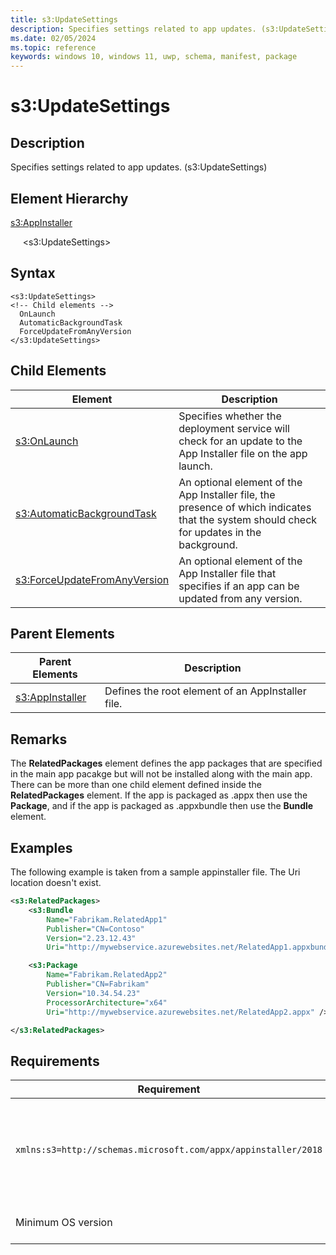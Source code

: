 ```yaml
---
title: s3:UpdateSettings
description: Specifies settings related to app updates. (s3:UpdateSettings)
ms.date: 02/05/2024
ms.topic: reference
keywords: windows 10, windows 11, uwp, schema, manifest, package 
---
```


# s3:UpdateSettings

## Description

Specifies settings related to app updates. (s3:UpdateSettings)

## Element Hierarchy

[s3:AppInstaller](element-s3-appinstaller.md)

&nbsp;&nbsp;&nbsp;&nbsp; &lt;s3:UpdateSettings&gt;

## Syntax
```syntax
<s3:UpdateSettings>
<!-- Child elements -->
  OnLaunch
  AutomaticBackgroundTask
  ForceUpdateFromAnyVersion
</s3:UpdateSettings>
```

## Child Elements

| Element | Description |
| -----------| -------------|
| [s3:OnLaunch](element-s3-onlaunch.md) | Specifies whether the deployment service will check for an update to the App Installer file on the app launch. |
| [s3:AutomaticBackgroundTask](element-s3-automaticbackgroundtask.md) | An optional element of the App Installer file, the presence of which indicates that the system should check for updates in the background. |
| [s3:ForceUpdateFromAnyVersion](element-s3-forceupdatefromanyversion.md) | An optional element of the App Installer file that specifies if an app can be updated from any version. |

## Parent Elements

| Parent Elements | Description |
|-----------------|-------------|
| [s3:AppInstaller](element-s3-optionalpackages.md) | Defines the root element of an AppInstaller file. |

## Remarks

The **RelatedPackages** element defines the app packages that are specified in the main app pacakge but will not be installed along with the main app. There can be more than one child element defined inside the **RelatedPackages** element. If the app is packaged as .appx then use the **Package**, and if the app is packaged as .appxbundle then use the **Bundle** element.

## Examples

The following example is taken from a sample appinstaller file. The Uri location doesn't exist. 

```xml
<s3:RelatedPackages>
    <s3:Bundle
        Name="Fabrikam.RelatedApp1"
        Publisher="CN=Contoso"
        Version="2.23.12.43"
        Uri="http://mywebservice.azurewebsites.net/RelatedApp1.appxbundle" />

    <s3:Package
        Name="Fabrikam.RelatedApp2"
        Publisher="CN=Fabrikam"
        Version="10.34.54.23"
        ProcessorArchitecture="x64"
        Uri="http://mywebservice.azurewebsites.net/RelatedApp2.appx" />

</s3:RelatedPackages>

```

## Requirements

| Requirement | Value |
| ---------------| -------------------------------------------------------------|
| `xmlns:s3=http://schemas.microsoft.com/appx/appinstaller/2018` | This namespace is required for features introduced in Windows 10, version 1809. |
| Minimum OS version | Windows 10 version 1809 |
